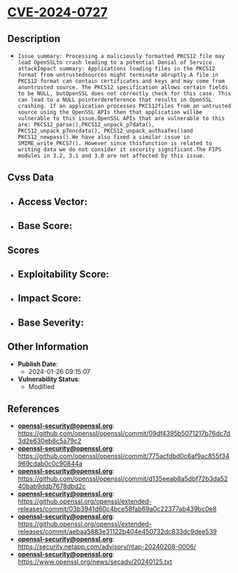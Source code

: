 
# [CVE-2024-0727](https://cve.mitre.org/cgi-bin/cvename.cgi?name=CVE-2024-0727)

## Description

- `Issue summary: Processing a maliciously formatted PKCS12 file may lead OpenSSLto crash leading to a potential Denial of Service attackImpact summary: Applications loading files in the PKCS12 format from untrustedsources might terminate abruptly.A file in PKCS12 format can contain certificates and keys and may come from anuntrusted source. The PKCS12 specification allows certain fields to be NULL, butOpenSSL does not correctly check for this case. This can lead to a NULL pointerdereference that results in OpenSSL crashing. If an application processes PKCS12files from an untrusted source using the OpenSSL APIs then that application willbe vulnerable to this issue.OpenSSL APIs that are vulnerable to this are: PKCS12_parse(),PKCS12_unpack_p7data(), PKCS12_unpack_p7encdata(), PKCS12_unpack_authsafes()and PKCS12_newpass().We have also fixed a similar issue in SMIME_write_PKCS7(). However since thisfunction is related to writing data we do not consider it security significant.The FIPS modules in 3.2, 3.1 and 3.0 are not affected by this issue.`

## Cvss Data

- **Access Vector**:
  - 
- **Base Score**:
  - 

## Scores

- **Exploitability Score**:
  - 
- **Impact Score**:
  - 
- **Base Severity**:
  - 

## Other Information

- **Publish Date**:
  - 2024-01-26 09:15:07
- **Vulnerability Status**:
  - Modified

## References

- **openssl-security@openssl.org**: https://github.com/openssl/openssl/commit/09df4395b5071217b76dc7d3d2e630eb8c5a79c2
- **openssl-security@openssl.org**: https://github.com/openssl/openssl/commit/775acfdbd0c6af9ac855f34969cdab0c0c90844a
- **openssl-security@openssl.org**: https://github.com/openssl/openssl/commit/d135eeab8a5dbf72b3da5240bab9ddb7678dbd2c
- **openssl-security@openssl.org**: https://github.openssl.org/openssl/extended-releases/commit/03b3941d60c4bce58fab69a0c22377ab439bc0e8
- **openssl-security@openssl.org**: https://github.openssl.org/openssl/extended-releases/commit/aebaa5883e31122b404e450732dc833dc9dee539
- **openssl-security@openssl.org**: https://security.netapp.com/advisory/ntap-20240208-0006/
- **openssl-security@openssl.org**: https://www.openssl.org/news/secadv/20240125.txt
